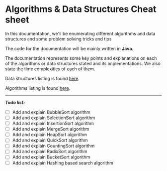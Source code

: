 # Algorithms & Data Structures Cheat sheet

In this documentation, we'll be enumerating different algorithms and data structures and some problem solving tricks and tips

The code for the documentation will be mainly written in **Java**.

The documentation represents some key points and explanations on each of the algorithms or data structures stated and its implementations. We also state the time complexities of each of them.

Data structures listing is found [here](DataStructures/README.md).

Algorithms listing is found [here](Algorithms/README.md).

---
***Todo list:***

- [ ] Add and explain BubbleSort algorithm
- [ ] Add and explain SelectionSort algorithm
- [ ] Add and explain InsertionSort algorithm
- [ ] Add and explain MergeSort algorithm
- [ ] Add and explain HeapSort algorithm
- [ ] Add and explain QuickSort algorithm
- [ ] Add and explain CountingSort algorithm
- [ ] Add and explain RadixSort algorithm
- [ ] Add and explain BucketSort algorithm
- [ ] Add and explain Hashing based search algorithm
